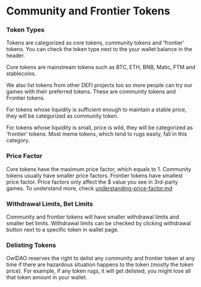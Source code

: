 # Community and Frontier Tokens

### Token Types

Tokens are categorized as core tokens, community tokens and 'frontier' tokens. You can check the token type next to the your wallet balance in the header.&#x20;

Core tokens are mainstream tokens such as BTC, ETH, BNB, Matic, FTM and stablecoins.&#x20;

We also list tokens from other DEFI projects too so more people can try our games with their preferred tokens. These are community tokens and Frontier tokens.&#x20;

For tokens whose liquidity is sufficient enough to maintain a stable price, they will be categorized as community token.

For tokens whose liquidity is small, price is wild, they will be categorized as 'frontier' tokens.  Most meme tokens, which tend to rugs easily, fall in this category.&#x20;

### Price Factor

Core tokens have the maximum price factor, which equals to 1. Community tokens usually have smaller price factors. Frontier tokens have smallest price factor. Price factors only affect the $ value you see in 3rd-party games. To understand more, check [understanding-price-factor.md](understanding-price-factor.md "mention")

### Withdrawal Limits, Bet Limits

Community and frontier tokens will have smaller withdrawal limits and smaller bet limits. Withdrawal limits can be checked by clicking withdrawal button next to a specific token in wallet page.&#x20;

### Delisting Tokens

OwlDAO reserves the right to delist any community and frontier token at any time if there are hazardous situation happens to the token (mostly the token price). For example, if any token rugs, it will get delisted, you might lose all that token amount in your wallet.&#x20;
